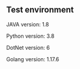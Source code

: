 ## Test environment

JAVA version: 1.8

Python version: 3.8

DotNet version: 6

Golang version: 1.17.6
